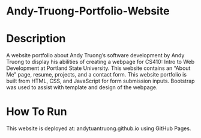 # Andy-Truong-Portfolio-Website

# Description
A website portfolio about Andy Truong’s software development by Andy Truong to display his abilities of creating a webpage for CS410: Intro to Web Development at Portland State University. This website contains an “About Me”  page, resume, projects, and a contact form.
This website portfolio is built from HTML, CSS, and JavaScript for form submission inputs. Bootstrap was used to assist with template and design of the webpage. 

# How To Run
This website is deployed at: andytuantruong.github.io using GitHub Pages.
